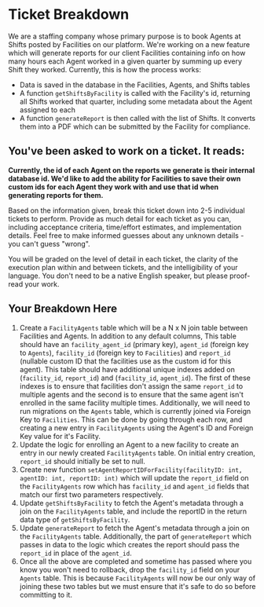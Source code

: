 # Ticket Breakdown

We are a staffing company whose primary purpose is to book Agents at Shifts posted by Facilities on our platform. We're working on a new feature which will generate reports for our client Facilities containing info on how many hours each Agent worked in a given quarter by summing up every Shift they worked. Currently, this is how the process works:

- Data is saved in the database in the Facilities, Agents, and Shifts tables
- A function `getShiftsByFacility` is called with the Facility's id, returning all Shifts worked that quarter, including some metadata about the Agent assigned to each
- A function `generateReport` is then called with the list of Shifts. It converts them into a PDF which can be submitted by the Facility for compliance.

## You've been asked to work on a ticket. It reads:

**Currently, the id of each Agent on the reports we generate is their internal database id. We'd like to add the ability for Facilities to save their own custom ids for each Agent they work with and use that id when generating reports for them.**

Based on the information given, break this ticket down into 2-5 individual tickets to perform. Provide as much detail for each ticket as you can, including acceptance criteria, time/effort estimates, and implementation details. Feel free to make informed guesses about any unknown details - you can't guess "wrong".

You will be graded on the level of detail in each ticket, the clarity of the execution plan within and between tickets, and the intelligibility of your language. You don't need to be a native English speaker, but please proof-read your work.

## Your Breakdown Here

1. Create a `FacilityAgents` table which will be a N x N join table between Facilities and Agents. In addition to any default columns, This table should have an `facility_agent_id` (primary key), `agent_id` (foreign key to `Agents`), `facility_id` (foreign key to `Facilities`) and `report_id` (nullable custom ID that the facilities use as the custom id for this agent). This table should have additional unique indexes added on (`facility_id`, `report_id`) and (`facility_id`, `agent_id`). The first of these indexes is to ensure that facilities don't assign the same `report_id` to multiple agents and the second is to ensure that the same agent isn't enrolled in the same facility multiple times. Additionally, we will need to run migrations on the `Agents` table, which is currently joined via Foreign Key to `Facilities`. This can be done by going through each row, and creating a new entry in `FacilityAgents` using the Agent's ID and Foreign Key value for it's Facility.
2. Update the logic for enrolling an Agent to a new facility to create an entry in our newly created `FacilityAgents` table. On initial entry creation, `report_id` should initially be set to null.
3. Create new function `setAgentReportIDForFacility(facilityID: int, agentID: int, reportID: int)` which will update the `report_id` field on the `FacilityAgents` row which has `facility_id` and `agent_id` fields that match our first two parameters respectively.
4. Update `getShiftsByFacility` to fetch the Agent's metadata through a join on the `FacilityAgents` table, and include the reportID in the return data type of `getShiftsByFacility`.
5. Update `generateReport` to fetch the Agent's metadata through a join on the `FacilityAgents` table. Additionally, the part of `generateReport` which passes in data to the logic which creates the report should pass the `report_id` in place of the `agent_id`.
6. Once all the above are completed and sometime has passed where you know you won't need to rollback, drop the `facility_id` field on your `Agents` table. This is because `FacilityAgents` will now be our only way of joining these two tables but we must ensure that it's safe to do so before committing to it.
